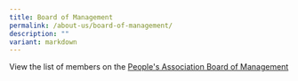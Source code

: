 ```yaml
---
title: Board of Management
permalink: /about-us/board-of-management/
description: ""
variant: markdown
---
```

View the list of members on the [People's Association Board of Management](/files/About%20Us/Board%20of%20Mgmt/PA_Board_of_Management_List_for_Intranet_and_Website__updated_8_July_2024_v2.pdf)